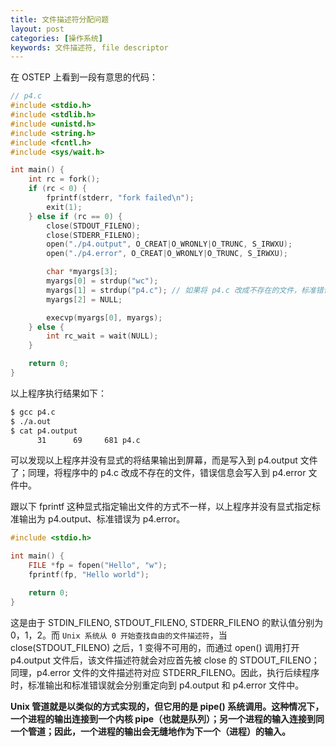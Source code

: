 ```yaml
---
title: 文件描述符分配问题
layout: post
categories: [操作系统]
keywords: 文件描述符, file descriptor
---
```


在 OSTEP 上看到一段有意思的代码：

```c
// p4.c
#include <stdio.h>
#include <stdlib.h>
#include <unistd.h>
#include <string.h>
#include <fcntl.h>
#include <sys/wait.h>

int main() {
    int rc = fork();
    if (rc < 0) {
        fprintf(stderr, "fork failed\n");
        exit(1);
    } else if (rc == 0) {
        close(STDOUT_FILENO);
        close(STDERR_FILENO);
        open("./p4.output", O_CREAT|O_WRONLY|O_TRUNC, S_IRWXU);
        open("./p4.error", O_CREAT|O_WRONLY|O_TRUNC, S_IRWXU);

        char *myargs[3];
        myargs[0] = strdup("wc");
        myargs[1] = strdup("p4.c"); // 如果将 p4.c 改成不存在的文件，标准错误就会写入到 p4.error 文件中
        myargs[2] = NULL;

        execvp(myargs[0], myargs);
    } else {
        int rc_wait = wait(NULL);
    }

    return 0;
}
```

以上程序执行结果如下：

```bash
$ gcc p4.c
$ ./a.out
$ cat p4.output
      31      69     681 p4.c
```

可以发现以上程序并没有显式的将结果输出到屏幕，而是写入到 p4.output 文件了；同理，将程序中的 p4.c 改成不存在的文件，错误信息会写入到 p4.error 文件中。

跟以下 fprintf 这种显式指定输出文件的方式不一样，以上程序并没有显式指定标准输出为 p4.output、标准错误为 p4.error。

```c
#include <stdio.h>

int main() {
	FILE *fp = fopen("Hello", "w");
	fprintf(fp, "Hello world");

	return 0;
}
```

这是由于 STDIN_FILENO, STDOUT_FILENO, STDERR_FILENO 的默认值分别为 0，1，2。而 `Unix 系统从 0 开始查找自由的文件描述符`，当 close(STDOUT_FILENO) 之后，1 变得不可用的，而通过 open() 调用打开 p4.output 文件后，该文件描述符就会对应首先被 close 的 STDOUT_FILENO；同理，p4.error 文件的文件描述符对应 STDERR_FILENO。因此，执行后续程序时，标准输出和标准错误就会分别重定向到 p4.output 和 p4.error 文件中。

**Unix 管道就是以类似的方式实现的，但它用的是 pipe() 系统调用。这种情况下，一个进程的输出连接到一个内核 pipe（也就是队列）；另一个进程的输入连接到同一个管道；因此，一个进程的输出会无缝地作为下一个（进程）的输入。**